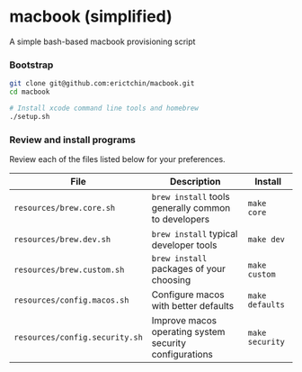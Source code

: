 # macbook (simplified)

A simple bash-based macbook provisioning script

### Bootstrap
```bash
git clone git@github.com:erictchin/macbook.git
cd macbook

# Install xcode command line tools and homebrew
./setup.sh
```

### Review and install programs

Review each of the files listed below for your preferences.

File | Description | Install
---- | ----------- | -------
`resources/brew.core.sh` | `brew install` tools generally common to developers | `make core`
`resources/brew.dev.sh` | `brew install` typical developer tools | `make dev`
`resources/brew.custom.sh` | `brew install` packages of your choosing | `make custom`
`resources/config.macos.sh` | Configure macos with better defaults | `make defaults`
`resources/config.security.sh` | Improve macos operating system security configurations | `make security`

